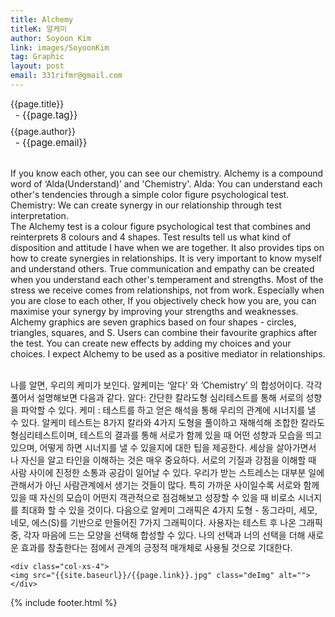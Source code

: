 ```yaml
---
title: Alchemy
titleK: 알케미
author: Soyoon Kim
link: images/SoyoonKim
tag: Graphic
layout: post
email: 331rifmr@gmail.com
---	
```


<div class="container">

<div class="deDep">
{{page.title}}<br>
<p style="font-size:15px; margin:0px; padding:0px 0px 0px 8px; margin:0px 0px 8px 0px;">- {{page.tag}}</p>
{{page.author}}<br>
<p style="font-size:15px; margin:0px; padding:0px 0px 0px 8px;">- {{page.email}}</p>
</div>

<br>

<div class="det lato">

<!--영문-->

If you know each other, you can see our chemistry.
Alchemy is a compound word of ‘Alda(Understand)’ and 'Chemistry'.
Alda: You can understand each other's tendencies through a simple color figure psychological test.
Chemistry: We can create synergy in our relationship through test interpretation.
<br>
The Alchemy test is a colour figure psychological test that combines and reinterprets 8 colours and 4 shapes. Test results tell us what kind of disposition and attitude I have when we are together. It also provides tips on how to create synergies in relationships.
It is very important to know myself and understand others. True communication and empathy can be created when you understand each other's temperament and strengths.
Most of the stress we receive comes from relationships, not from work. Especially when you are close to each other, If you objectively check how you are, you can maximise your synergy by improving your strengths and weaknesses.
Alchemy graphics are seven graphics based on four shapes - circles, triangles, squares, and S. Users can combine their favourite graphics after the test. You can create new effects by adding my choices and your choices. I expect Alchemy to be used as a positive mediator in relationships.

<!--영문-->

</div>


<div class="noto">
<!--국문-->

<br>
나를 알면, 우리의 케미가 보인다.
알케미는 ‘알다’ 와 ‘Chemistry’ 의 합성어이다. 각각 풀어서 설명해보면 다음과 같다.
알다: 간단한 칼라도형 심리테스트를 통해 서로의 성향을 파악할 수 있다.
케미 : 테스트를 하고 얻은 해석을 통해 우리의 관계에 시너지를 낼 수 있다.
알케미 테스트는 8가지 칼라와 4가지 도형을 풀이하고 재해석해 조합한 칼라도형심리테스트이며, 테스트의 결과를 통해 서로가 함께 있을 때 어떤 성향과 모습을 띄고 있으며, 어떻게 하면 시너지를 낼 수 있을지에 대한 팁을 제공한다. 
세상을 살아가면서 나 자신을 알고 타인을 이해하는 것은 매우 중요하다. 서로의 기질과 강점을 이해할 때 사람 사이에 진정한 소통과 공감이 일어날 수 있다. 우리가 받는 스트레스는 대부분 일에 관해서가 아닌 사람관계에서 생기는 것들이 많다. 특히 가까운 사이일수록 서로와 함께 있을 때 자신의 모습이 어떤지 객관적으로 점검해보고 성장할 수 있을 때 비로소 시너지를 최대화 할 수 있을 것이다.
다음으로 알케미 그래픽은 4가지 도형 - 동그라미, 세모, 네모, 에스(S)를 기반으로 만들어진 7가지 그래픽이다. 사용자는 테스트 후 나온 그래픽 중, 각자 마음에 드는 모양을 선택해 합성할 수 있다. 나의 선택과 너의 선택을 더해 새로운 효과를 창출한다는 점에서 관계의 긍정적 매개체로 사용될 것으로 기대한다.

<!--국문-->

</div>

<div class="row noto">
	
	<div class="col-xs-4">
	<img src="{{site.baseurl}}/{{page.link}}.jpg" class="deImg" alt=""></div>
	
</div>

	

</div> 

{% include footer.html %}